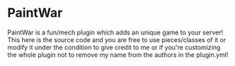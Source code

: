 PaintWar
========

PaintWar is a fun/mech plugin which adds an unique game to your server!
This here is the source code and you are free to use pieces/classes of it or modify it 
under the condition to give credit to me or if you're customizing the whole plugin not 
to remove my name from the authors in the plugin.yml!
